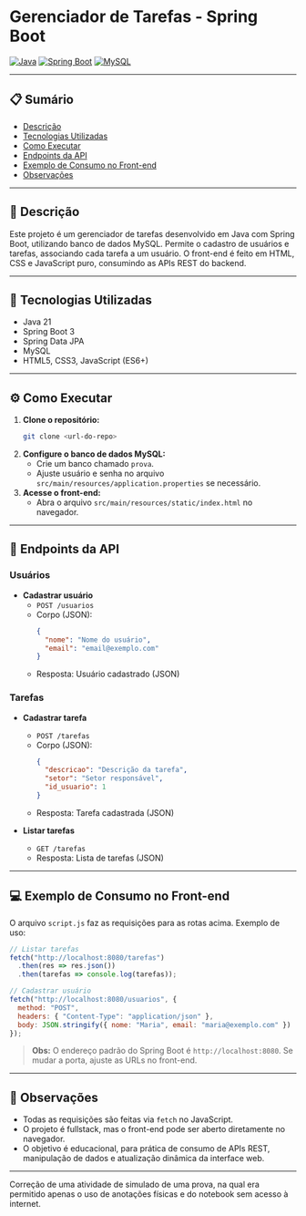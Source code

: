 # Gerenciador de Tarefas - Spring Boot

[![Java](https://img.shields.io/badge/Java-21-blue.svg)](https://www.oracle.com/java/)
[![Spring Boot](https://img.shields.io/badge/Spring%20Boot-3.4.4-brightgreen.svg)](https://spring.io/projects/spring-boot)
[![MySQL](https://img.shields.io/badge/MySQL-8.0-orange.svg)](https://www.mysql.com/)

---

## 📋 Sumário
- [Descrição](#descrição)
- [Tecnologias Utilizadas](#tecnologias-utilizadas)
- [Como Executar](#como-executar)
- [Endpoints da API](#endpoints-da-api)
- [Exemplo de Consumo no Front-end](#exemplo-de-consumo-no-front-end)
- [Observações](#observações)

---

## 📝 Descrição

Este projeto é um gerenciador de tarefas desenvolvido em Java com Spring Boot, utilizando banco de dados MySQL. Permite o cadastro de usuários e tarefas, associando cada tarefa a um usuário. O front-end é feito em HTML, CSS e JavaScript puro, consumindo as APIs REST do backend.

---

## 🚀 Tecnologias Utilizadas

- Java 21
- Spring Boot 3
- Spring Data JPA
- MySQL
- HTML5, CSS3, JavaScript (ES6+)

---

## ⚙️ Como Executar

1. **Clone o repositório:**
   ```bash
   git clone <url-do-repo>
   ```
2. **Configure o banco de dados MySQL:**
   - Crie um banco chamado `prova`.
   - Ajuste usuário e senha no arquivo `src/main/resources/application.properties` se necessário.
3. **Acesse o front-end:**
   - Abra o arquivo `src/main/resources/static/index.html` no navegador.

---

## 📡 Endpoints da API

### Usuários

- **Cadastrar usuário**
  - `POST /usuarios`
  - Corpo (JSON):
    ```json
    {
      "nome": "Nome do usuário",
      "email": "email@exemplo.com"
    }
    ```
  - Resposta: Usuário cadastrado (JSON)

### Tarefas

- **Cadastrar tarefa**
  - `POST /tarefas`
  - Corpo (JSON):
    ```json
    {
      "descricao": "Descrição da tarefa",
      "setor": "Setor responsável",
      "id_usuario": 1
    }
    ```
  - Resposta: Tarefa cadastrada (JSON)

- **Listar tarefas**
  - `GET /tarefas`
  - Resposta: Lista de tarefas (JSON)

---

## 💻 Exemplo de Consumo no Front-end

O arquivo `script.js` faz as requisições para as rotas acima. Exemplo de uso:

```js
// Listar tarefas
fetch("http://localhost:8080/tarefas")
  .then(res => res.json())
  .then(tarefas => console.log(tarefas));

// Cadastrar usuário
fetch("http://localhost:8080/usuarios", {
  method: "POST",
  headers: { "Content-Type": "application/json" },
  body: JSON.stringify({ nome: "Maria", email: "maria@exemplo.com" })
});
```

> **Obs:** O endereço padrão do Spring Boot é `http://localhost:8080`. Se mudar a porta, ajuste as URLs no front-end.

---

## 📌 Observações

- Todas as requisições são feitas via `fetch` no JavaScript.
- O projeto é fullstack, mas o front-end pode ser aberto diretamente no navegador.
- O objetivo é educacional, para prática de consumo de APIs REST, manipulação de dados e atualização dinâmica da interface web.

---

Correção de uma atividade de simulado de uma prova, na qual era permitido apenas o uso de anotações físicas e do notebook sem acesso à internet.
